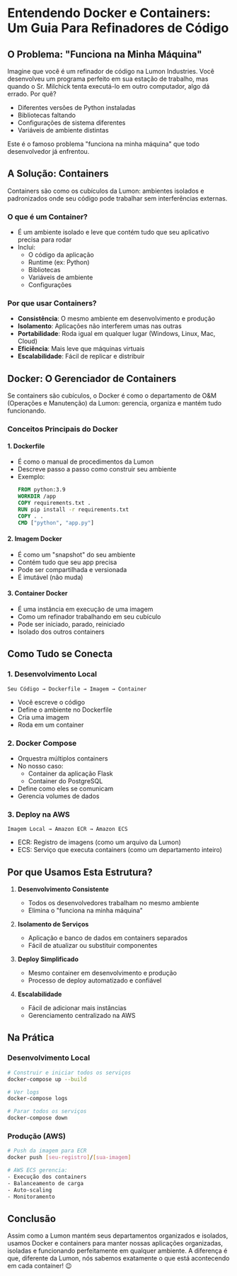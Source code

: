 # Entendendo Docker e Containers: Um Guia Para Refinadores de Código

## O Problema: "Funciona na Minha Máquina"

Imagine que você é um refinador de código na Lumon Industries. Você desenvolveu um programa perfeito em sua estação de trabalho, mas quando o Sr. Milchick tenta executá-lo em outro computador, algo dá errado. Por quê?

- Diferentes versões de Python instaladas
- Bibliotecas faltando
- Configurações de sistema diferentes
- Variáveis de ambiente distintas

Este é o famoso problema "funciona na minha máquina" que todo desenvolvedor já enfrentou.

## A Solução: Containers

Containers são como os cubículos da Lumon: ambientes isolados e padronizados onde seu código pode trabalhar sem interferências externas.

### O que é um Container?
- É um ambiente isolado e leve que contém tudo que seu aplicativo precisa para rodar
- Inclui:
  - O código da aplicação
  - Runtime (ex: Python)
  - Bibliotecas
  - Variáveis de ambiente
  - Configurações

### Por que usar Containers?
- **Consistência**: O mesmo ambiente em desenvolvimento e produção
- **Isolamento**: Aplicações não interferem umas nas outras
- **Portabilidade**: Roda igual em qualquer lugar (Windows, Linux, Mac, Cloud)
- **Eficiência**: Mais leve que máquinas virtuais
- **Escalabilidade**: Fácil de replicar e distribuir

## Docker: O Gerenciador de Containers

Se containers são cubículos, o Docker é como o departamento de O&M (Operações e Manutenção) da Lumon: gerencia, organiza e mantém tudo funcionando.

### Conceitos Principais do Docker

#### 1. Dockerfile
- É como o manual de procedimentos da Lumon
- Descreve passo a passo como construir seu ambiente
- Exemplo:
  ```dockerfile
  FROM python:3.9
  WORKDIR /app
  COPY requirements.txt .
  RUN pip install -r requirements.txt
  COPY . .
  CMD ["python", "app.py"]
  ```

#### 2. Imagem Docker
- É como um "snapshot" do seu ambiente
- Contém tudo que seu app precisa
- Pode ser compartilhada e versionada
- É imutável (não muda)

#### 3. Container Docker
- É uma instância em execução de uma imagem
- Como um refinador trabalhando em seu cubículo
- Pode ser iniciado, parado, reiniciado
- Isolado dos outros containers

## Como Tudo se Conecta

### 1. Desenvolvimento Local
```
Seu Código → Dockerfile → Imagem → Container
```
- Você escreve o código
- Define o ambiente no Dockerfile
- Cria uma imagem
- Roda em um container

### 2. Docker Compose
- Orquestra múltiplos containers
- No nosso caso:
  - Container da aplicação Flask
  - Container do PostgreSQL
- Define como eles se comunicam
- Gerencia volumes de dados

### 3. Deploy na AWS
```
Imagem Local → Amazon ECR → Amazon ECS
```
- ECR: Registro de imagens (como um arquivo da Lumon)
- ECS: Serviço que executa containers (como um departamento inteiro)

## Por que Usamos Esta Estrutura?

1. **Desenvolvimento Consistente**
   - Todos os desenvolvedores trabalham no mesmo ambiente
   - Elimina o "funciona na minha máquina"

2. **Isolamento de Serviços**
   - Aplicação e banco de dados em containers separados
   - Fácil de atualizar ou substituir componentes

3. **Deploy Simplificado**
   - Mesmo container em desenvolvimento e produção
   - Processo de deploy automatizado e confiável

4. **Escalabilidade**
   - Fácil de adicionar mais instâncias
   - Gerenciamento centralizado na AWS

## Na Prática

### Desenvolvimento Local
```bash
# Construir e iniciar todos os serviços
docker-compose up --build

# Ver logs
docker-compose logs

# Parar todos os serviços
docker-compose down
```

### Produção (AWS)
```bash
# Push da imagem para ECR
docker push [seu-registro]/[sua-imagem]

# AWS ECS gerencia:
- Execução dos containers
- Balanceamento de carga
- Auto-scaling
- Monitoramento
```

## Conclusão

Assim como a Lumon mantém seus departamentos organizados e isolados, usamos Docker e containers para manter nossas aplicações organizadas, isoladas e funcionando perfeitamente em qualquer ambiente. A diferença é que, diferente da Lumon, nós sabemos exatamente o que está acontecendo em cada container! 😉
